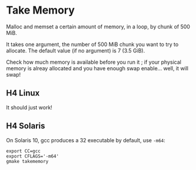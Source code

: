 # Take Memory
Malloc and memset a certain amount of memory, in a loop, by chunk of 500 MiB.

It takes one argument, the number of 500 MiB chunk you want to try to allocate.
The default value (if no argument) is 7 (3.5 GiB).

Check how much memory is available before you run it ; if your physical memory
is alreay allocated and you have enough swap enable... well, it will swap!

## H4 Linux
It should just work!

## H4 Solaris
On Solaris 10, gcc produces a 32 executable by default, use `-m64`:

    export CC=gcc
    export CFLAGS='-m64'
    gmake takememory


